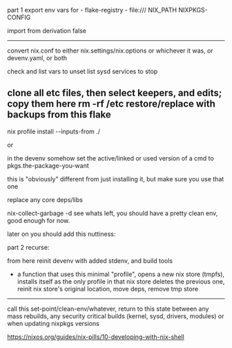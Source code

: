 part 1 
export env vars for -
flake-registry - file:///
NIX_PATH
NIXPKGS-CONFIG

import from derivation false


----
convert nix.conf to either nix.settings/nix.options or whichever it was, or devenv.yaml, or both 

check and list vars to unset
list sysd services to stop

clone all etc files, then select keepers, and edits; copy them here
rm -rf /etc 
restore/replace with backups from this flake
----

nix profile install --inputs-from ./

or 

in the devenv 
somehow set the active/linked or used version of a cmd to
pkgs.the-package-you-want

this is "obviously" different from just installing it, but make sure you use that one

replace any core deps/libs


nix-collect-garbage -d
see whats left, you should have a pretty clean env, good enough for now.

later on you should add this nuttiness:

part 2 recurse:

from here reinit devenv with added stdenv, and build tools

+ a function that uses this minimal "profile",
opens a new nix store (tmpfs),
installs itself as the only profile in that nix store
deletes the previous one, 
reinit nix store's original location,
move deps, remove tmp store

-----

call this set-point/clean-env/whatever, 
return to this state between any mass rebuilds,
any security critical builds (kernel, sysd, drivers, modules)
or when updating nixpkgs versions

https://nixos.org/guides/nix-pills/10-developing-with-nix-shell 

